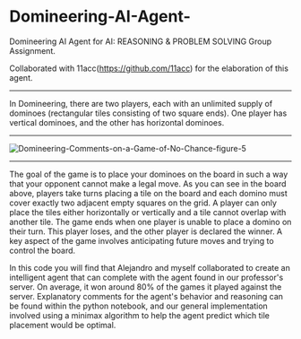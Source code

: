 # Domineering-AI-Agent-
Domineering AI Agent for AI: REASONING &amp; PROBLEM SOLVING Group Assignment. 

Collaborated with 11acc(https://github.com/11acc) for the elaboration of this agent. 

_____

In Domineering, there are two players, each with an unlimited supply of dominoes (rectangular tiles consisting of two square ends). One player has vertical dominoes, and the other has horizontal dominoes.

______

![Domineering-Comments-on-a-Game-of-No-Chance-figure-5](https://github.com/solsylph/Domineering-AI-Agent-/assets/126614634/f68e0b32-a004-4308-b086-6003fbbdc054)

______

The goal of the game is to place your dominoes on the board in such a way that your opponent cannot make a legal move. As you can see in the board above, players take turns placing a tile on the board and each domino must cover exactly two adjacent empty squares on the grid. A player can only place the tiles either horizontally or vertically and a tile cannot overlap with another tile. The game ends when one player is unable to place a domino on their turn. This player loses, and the other player is declared the winner. A key aspect of the game involves anticipating future moves and trying to control the board. 

In this code you will find that Alejandro and myself collaborated to create an intelligent agent that can complete with the agent found in our professor's server. On average, it won around 80% of the games it played against the server. Explanatory comments for the agent's behavior and reasoning can be found within the python notebook, and our general implementation involved using a minimax algorithm to help the agent predict which tile placement would be optimal. 


